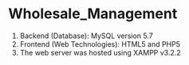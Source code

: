 # Wholesale_Management

1. Backend (Database): MySQL version 5.7
2. Frontend (Web Technologies): HTML5 and PHP5
3. The web server was hosted using XAMPP v3.2.2

